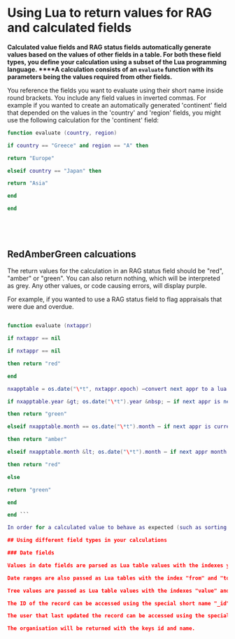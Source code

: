 

# Using Lua to return values for RAG and calculated fields

**Calculated value fields and RAG status fields automatically generate values based on the values of other fields in a table. For both these field types, you define your calculation using a subset of the Lua programming language.&nbsp;****A calculation consists of an `evaluate` function with its parameters being the values required from other fields. &nbsp;**&nbsp;

You reference the fields you want to evaluate using their short name inside round brackets. You include any field values in inverted commas. For example if you wanted to create an automatically generated 'continent' field that depended on the values in the 'country' and 'region' fields, you might use the following calculation for the 'continent' field:

```lua
function evaluate (country, region)

if country == "Greece" and region == "A" then

return "Europe"

elseif country == "Japan" then

return "Asia"

end

end
```

## &nbsp;

## RedAmberGreen calcuations

The return values for the calculation in an RAG status field should be "red", "amber" or "green". You can also return nothing, which will be interpreted as grey. Any other values, or code causing errors, will display purple.

For example, if you wanted to use a RAG status field to flag appraisals that were due and overdue.

```lua

function evaluate (nxtappr)

if nxtappr == nil

if nxtappr == nil

then return "red"

end

nxapptable = os.date("\*t", nxtappr.epoch) –convert next appr to a lua table

if nxapptable.year &gt; os.date("\*t").year &nbsp; – if next appr is next year - must be green

then return "green"

elseif nxapptable.month == os.date("\*t").month – if next appr is current month = amber

then return "amber"

elseif nxapptable.month &lt; os.date("\*t").month – if next appr month past - then red

then return "red"

else

return "green"

end

end ```

In order for a calculated value to behave as expected (such as sorting and searching correctly), it's important that Linkspace knows what value it is returning. The type of value can specified using the "Return value conversion" option. In the case of a date, the value returned from the calculated function should be epoch time, which will then be converted to a full date by Linkspace.

## Using different field types in your calculations

### Date fields

Values in date fields are parsed as Lua table values with the indexes year, month, day and epoch.

Date ranges are also passed as Lua tables with the index "from" and "to" which contain tables as per a date field.

Tree values are passed as Lua table values with the indexes "value" and "parents", the former containing the actual value and the latter being another table containing all the node's parents (starting at "parent1" for the top level and continuing sequentially as required).

The ID of the record can be accessed using the special short name "_id".

The user that last updated the record can be accessed using the special short name "_version_user", which will be returned as a table with the keys: firstname, surname, email, telephone, organisation and text.

The organisation will be returned with the keys id and name.